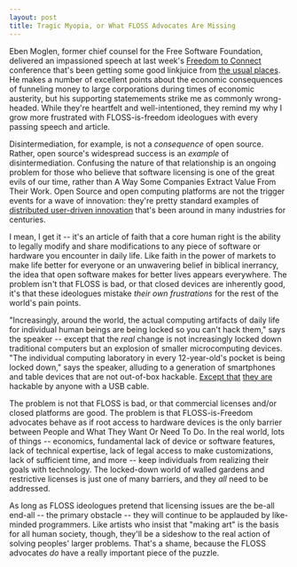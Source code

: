 ```yaml
--- 
layout: post
title: Tragic Myopia, or What FLOSS Advocates Are Missing
---
```

Eben Moglen, former chief counsel for the Free Software Foundation, delivered an impassioned speech at last week's [Freedom to Connect](http://freedom-to-connect.net/) conference that's been getting some good linkjuice from [the usual places](http://boingboing.net/2012/05/27/innovation-under-austerity-eb.html). He makes a number of excellent points about the economic consequences of funneling money to large corporations during times of economic austerity, but his supporting statemements strike me as commonly wrong-headed. While they're heartfelt and well-intentioned, they remind my why I grow more frustrated with FLOSS-is-freedom ideologues with every passing speech and article.

Disintermediation, for example, is not a *consequence* of open source. Rather, open source's widespread success is an *example* of disintermediation. Confusing the nature of that relationship is an ongoing problem for those who believe that software licensing is one of the great evils of our time, rather than A Way Some Companies Extract Value From Their Work. Open Source and open computing platforms are not the trigger events for a wave of innovation: they're pretty standard examples of [distributed user-driven innovation](http://web.mit.edu/evhippel/www/democ1.htm) that's been around in many industries for centuries.

I mean, I get it -- it's an article of faith that a core human right is the ability to legally modify and share modifications to any piece of software or hardware you encounter in daily life.  Like faith in the power of markets to make life better for everyone or an unwavering belief in biblical inerrancy, the idea that open software makes for better lives appears everywhere. The problem isn't that FLOSS is bad, or that closed devices are inherently good, it's that these ideologues mistake *their own frustrations* for the rest of the world's pain points.

"Increasingly, around the world, the actual computing artifacts of daily life for individual human beings are being locked so you can't hack them," says the speaker -- except that the *real* change is not increasingly locked down traditional computers but an explosion of smaller microcomputing devices. "The individual computing laboratory in every 12-year-old's pocket is being locked down," says the speaker, alluding to a generation of smartphones and table devices that are not out-of-box hackable. <a href="http://en.wikipedia.org/wiki/Rooting_(Android_OS)">Except that</a> [they are](http://en.wikipedia.org/wiki/IOS_jailbreaking) hackable by anyone with a USB cable.

The problem is not that FLOSS is bad, or that commercial licenses and/or closed platforms are good. The problem is that FLOSS-is-Freedom advocates behave as if root access to hardware devices is the only barrier between People and What They Want Or Need To Do. In the real world, lots of things -- economics, fundamental lack of device or software features, lack of technical expertise, lack of legal access to make customizations, lack of sufficient time, and more -- keep individuals from realizing their goals with technology. The locked-down world of walled gardens and restrictive licenses is just one of many barriers, and they *all* need to be addressed.

As long as FLOSS ideologues pretend that licensing issues are the be-all end-all -- the primary obstacle -- they will continue to be applauded by like-minded programmers. Like artists who insist that "making art" is the basis for all human society, though, they'll be a sideshow to the real action of solving peoples' larger problems. That's a shame, because the FLOSS advocates *do* have a really important piece of the puzzle.